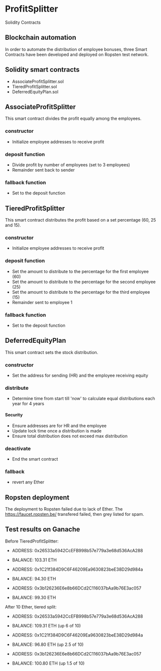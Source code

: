 # ProfitSplitter
Solidity Contracts

## Blockchain automation
In order to automate the distribution of employee bonuses, three Smart Contracts have been developed and deployed on Ropsten test network.

## Solidity smart contracts
- AssociateProfitSplitter.sol
- TieredProfitSplitter.sol
- DeferredEquityPlan.sol

## AssociateProfitSplitter
This smart contract divides the profit equally among the employees.

### constructor
- Initialize employee addresses to receive profit
### deposit function
- Divide profit by number of employees (set to 3 employees)
- Remainder sent back to sender
### fallback function
- Set to the deposit function

## TieredProfitSplitter
This smart contract distributes the profit based on a set percentage (60, 25 and 15).

### constructor
- Initialize employee addresses to receive profit

### deposit function
- Set the amount to distribute to the percentage for the first employee (60)
- Set the amount to distribute to the percentage for the second employee (25)
- Set the amount to distribute to the percentage for the third employee (15)
- Remainder sent to employee 1

### fallback function
- Set to the deposit function

## DeferredEquityPlan
This smart contract sets the stock distribution.

### constructor
- Set the address for sending (HR) and the employee receiving equity

### distribute
- Determine time from start till 'now' to calculate equal distributions each year for 4 years

#### Security
- Ensure addresses are for HR and the employee
- Update lock time once a distribution is made
- Ensure total distribution does not exceed max distribution

### deactivate
- End the smart contract

### fallback
- revert any Ether

## Ropsten deployment
The deployment to Ropsten failed due to lack of Ether. The https://faucet.ropsten.be/ transfered failed, then grey listed for spam.

## Test results on Ganache

Before TieredProfitSplitter:

- ADDRESS: 0x26533a5942CcEFB998b57e779a3e68d536AcA288
- BALANCE: 103.31 ETH

- ADDRESS: 0x1C21f384D9C6F46209Ea9630823beE38D29d984a
- BALANCE: 94.30 ETH

- ADDRESS: 0x3b126236E6e8b66DCd2C116037bAa9b76E3ac057
- BALANCE: 99.30 ETH

After 10 Ether, tiered split:

- ADDRESS: 0x26533a5942CcEFB998b57e779a3e68d536AcA288
- BALANCE: 109.31 ETH (up 6 of 10)

- ADDRESS: 0x1C21f384D9C6F46209Ea9630823beE38D29d984a
- BALANCE: 96.80 ETH (up 2.5 of 10) 

- ADDRESS: 0x3b126236E6e8b66DCd2C116037bAa9b76E3ac057
- BALANCE: 100.80 ETH (up 1.5 of 10)
